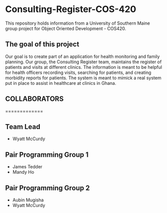 # Consulting-Register-COS-420
This repository holds information from a University of Southern Maine group project for Object Oriented Development - COS420. 
## The goal of this project
Our goal is to create part of an application for health monitoring and family planning. Our group, the Consulting Register team, maintains the register of patients and visits at different clinics. The information is meant to be helpful for health officers recording visits, searching for patients, and creating morbidity reports for patients. 
The system is meant to mimick a real system put in place to assist in healthcare at clinics in Ghana.

## COLLABORATORS
=============
## Team Lead 
- Wyatt McCurdy

## Pair Programming Group 1
- James Tedder
- Mandy Ho

## Pair Programming Group 2
- Aubin Mugisha
- Wyatt McCurdy
